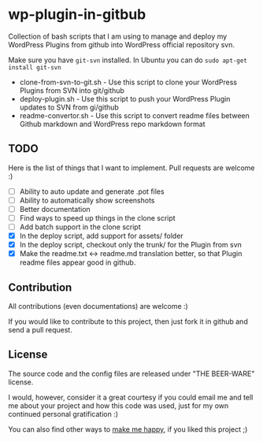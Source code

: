 wp-plugin-in-gitbub
===================

Collection of bash scripts that I am using to manage and deploy my WordPress Plugins from github into WordPress official repository svn.

Make sure you have `git-svn` installed. In Ubuntu you can do `sudo apt-get install git-svn`

- clone-from-svn-to-git.sh - Use this script to clone your WordPress Plugins from SVN into git/github
- deploy-plugin.sh - Use this script to push your WordPress Plugin updates to SVN from gi/github
- readme-convertor.sh - Use this script to convert readme files between Github markdown and WordPress repo markdown format

TODO
-------------

Here is the list of things that I want to implement. Pull requests are welcome :)

- [ ] Ability to auto update and generate .pot files
- [ ] Ability to automatically show screenshots
- [ ] Better documentation
- [ ] Find ways to speed up things in the clone script
- [ ] Add batch support in the clone script
- [x] In the deploy script, add support for assets/ folder
- [x] In the deploy script, checkout only the trunk/ for the Plugin from svn
- [x] Make the readme.txt <-> readme.md translation better, so that Plugin readme files appear good in github.

Contribution
-------------
All contributions (even documentations) are welcome :)

If you would like to contribute to this project, then just fork it in github and send a pull request. 

License
-------

The source code and the config files are released under "THE BEER-WARE" license.

I would, however, consider it a great courtesy if you could email me and tell me about your project and how this code was used, just for my own continued personal gratification :)

You can also find other ways to [make me happy](http://sudarmuthu.com/if-you-wanna-thank-me), if you liked this project ;)


